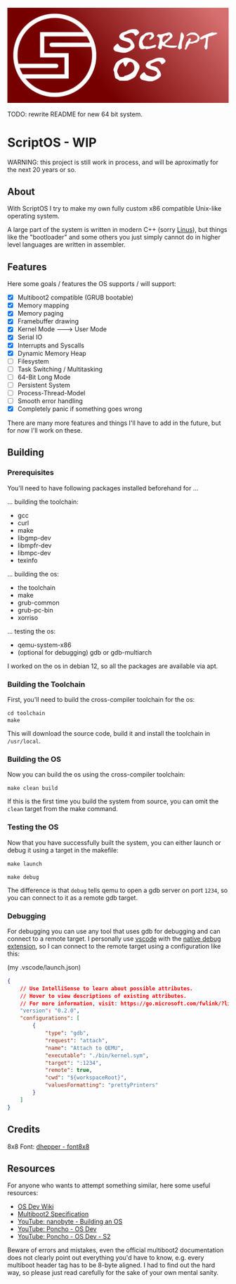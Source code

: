 ![ScriptOS Logo](./logo/repository-banner.png)

TODO: rewrite README for new 64 bit system.

# ScriptOS - WIP

WARNING: this project is still work in process, and will be aproximatly for the next 20 years or so.

## About

With ScriptOS I try to make my own fully custom x86 compatible Unix-like operating system.

A large part of the system is written in modern C++ (sorry [Linus](https://github.com/torvalds)), but things like the "bootloader" and some others you just simply cannot do in higher level languages are written in assembler.

## Features

Here some goals / features the OS supports / will support:

- [x] Multiboot2 compatible (GRUB bootable)
- [x] Memory mapping
- [x] Memory paging
- [x] Framebuffer drawing
- [x] Kernel Mode ---> User Mode
- [x] Serial IO
- [x] Interrupts and Syscalls
- [x] Dynamic Memory Heap
- [ ] Filesystem
- [ ] Task Switching / Multitasking
- [ ] 64-Bit Long Mode
- [ ] Persistent System
- [ ] Process-Thread-Model
- [ ] Smooth error handling
- [x] Completely panic if something goes wrong

There are many more features and things I'll have to add in the future, but for now I'll work on these.

## Building

### Prerequisites

You'll need to have following packages installed beforehand for ...

... building the toolchain:
- gcc
- curl
- make
- libgmp-dev
- libmpfr-dev
- libmpc-dev
- texinfo

... building the os:
- the toolchain
- make
- grub-common
- grub-pc-bin
- xorriso

... testing the os:
- qemu-system-x86
- (optional for debugging) gdb or gdb-multiarch

I worked on the os in debian 12, so all the packages are available via apt.

### Building the Toolchain

First, you'll need to build the cross-compiler toolchain for the os:

```shell
cd toolchain
make
```

This will download the source code, build it and install the toolchain in `/usr/local`.

### Building the OS

Now you can build the os using the cross-compiler toolchain:

```shell
make clean build
```

If this is the first time you build the system from source, you can omit the `clean` target from the make command.

### Testing the OS

Now that you have successfully built the system, you can either launch or debug it using a target in the makefile:

```shell
make launch
```

```shell
make debug
```

The difference is that `debug` tells qemu to open a gdb server on port `1234`, so you can connect to it as a remote gdb target.

### Debugging

For debugging you can use any tool that uses gdb for debugging and can connect to a remote target. I personally use [vscode](https://code.visualstudio.com/) with the [native debug extension](https://marketplace.visualstudio.com/items?itemName=webfreak.debug), so I can connect to the remote target using a configuration like this:

(my .vscode/launch.json)
```json
{
    // Use IntelliSense to learn about possible attributes.
    // Hover to view descriptions of existing attributes.
    // For more information, visit: https://go.microsoft.com/fwlink/?linkid=830387
    "version": "0.2.0",
    "configurations": [
        {
            "type": "gdb",
            "request": "attach",
            "name": "Attach to QEMU",
            "executable": "./bin/kernel.sym",
            "target": ":1234",
            "remote": true,
            "cwd": "${workspaceRoot}",
            "valuesFormatting": "prettyPrinters"
        }
    ]
}
```

## Credits

8x8 Font: [dhepper - font8x8](https://github.com/dhepper/font8x8)

## Resources

For anyone who wants to attempt something similar, here some useful resources:

- [OS Dev Wiki](https://wiki.osdev.org/)
- [Multiboot2 Specification](https://www.gnu.org/software/grub/manual/multiboot2/multiboot.html)
- [YouTube: nanobyte - Building an OS](https://www.youtube.com/playlist?list=PLFjM7v6KGMpiH2G-kT781ByCNC_0pKpPN)
- [YouTube: Poncho - OS Dev](https://www.youtube.com/playlist?list=PLxN4E629pPnKKqYsNVXpmCza8l0Jb6l8-)
- [YouTube: Poncho - OS Dev - S2](https://www.youtube.com/playlist?list=PLxN4E629pPnJxCQCLy7E0SQY_zuumOVyZ)

Beware of errors and mistakes, even the official multiboot2 documentation does not clearly point out everything you'd have to know, e.g. every multiboot header tag has to be 8-byte aligned. I had to find out the hard way, so please just read carefully for the sake of your own mental sanity.
